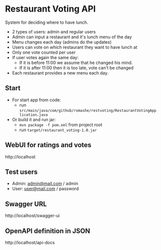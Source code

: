 # Restaurant Voting API
System for deciding where to have lunch.

* 2 types of users: admin and regular users
* Admin can input a restaurant and it's lunch menu of the day
* Menu changes each day (admins do the updates)
* Users can vote on which restaurant they want to have lunch at
* Only one vote counted per user
* If user votes again the same day:
  * If it is before 11:00 we assume that he changed his mind.
  * If it is after 11:00 then it is too late, vote can't be changed
* Each restaurant provides a new menu each day.

## Start
* For start app from code:
  * run `src/main/java/com/github/romashe/restvoting/RestaurantVotingApplication.java`
* Or build it and run jar:
  * `mvn package -f pom.xml` from project root
  * run `target/restaurant_voting-1.0.jar`

## WebUI for ratings and votes
http://localhost

## Test users
- Admin: admin@mail.com / admin
- User: user@mail.com / password

## Swagger URL
http://localhost/swagger-ui

## OpenAPI definition in JSON
http://localhost/api-docs
